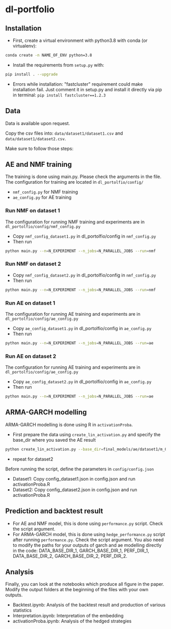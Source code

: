 # dl-portfolio

## Installation

- First, create a virtual environment with python3.8 with conda (or virtualenv):
```bash
conda create -n NAME_OF_ENV python=3.8
```
- Install the requirements from `setup.py` with:
```bash
pip install . --upgrade
```

- Errors while installation: "fastcluster" requirement could make installation fail. Just comment it in setup.py and
install it directly via pip in terminal: `pip install fastcluster==1.2.3`
 
## Data

Data is available upon request.

Copy the csv files into: `data/dataset1/dataset1.csv` and `data/dataset1/dataset2.csv`.

Make sure to follow those steps:

## AE and NMF training

The training is done using main.py. Please check the arguments in the file.
The configuration for training are located in `dl_portolfio/config/`
- `nmf_config.py` for NMF training
- `ae_config.py` for AE training

### Run NMF on dataset 1

The configuration for running NMF training and experiments are in `dl_portolfio/config/nmf_config.py`
- Copy `nmf_config_dataset1.py` in dl_portolfio/config in `nmf_config.py`
- Then run 
```bash
python main.py --n=N_EXPERIMENT --n_jobs=N_PARALLEL_JOBS --run=nmf
```

### Run NMF on dataset 2

- Copy `nmf_config_dataset2.py` in dl_portolfio/config in `nmf_config.py`
- Then run 
```bash
python main.py --n=N_EXPERIMENT --n_jobs=N_PARALLEL_JOBS --run=nmf
```

### Run AE on dataset 1

The configuration for running AE training and experiments are in `dl_portolfio/config/ae_config.py`
- Copy `ae_config_dataset1.py` in dl_portolfio/config in `ae_config.py`
- Then run 
```bash
python main.py --n=N_EXPERIMENT --n_jobs=N_PARALLEL_JOBS --run=ae
```

### Run AE on dataset 2

The configuration for running AE training and experiments are in `dl_portolfio/config/ae_config.py`
- Copy `ae_config_dataset2.py` in dl_portolfio/config in `ae_config.py`
- Then run 
```bash
python main.py --n=N_EXPERIMENT --n_jobs=N_PARALLEL_JOBS --run=ae
```
## ARMA-GARCH modelling

ARMA-GARCH modelling is done using R in `activationProba`.
- First prepare the data using `create_lin_activation.py` and specify the base_dir where you saved the AE result
```bash
python create_lin_activation.py --base_dir=final_models/ae/dataset1/m_0_dataset1_nbb_resample_bl_60_seed_0_1647953383912806
```
- repeat for dataset2

Before running the script, define the parameters in `config/config.json`

- Dataset1: Copy config_dataset1.json in config.json and run activationProba.R
- Dataset2: Copy config_dataset2.json in config.json and run activationProba.R

## Prediction and backtest result

- For AE and NMF model, this is done using `performance.py` script. Check the script argument.
- For ARMA-GARCH model, this is done using `hedge_performance.py` script after running `performance.py`. 
Check the script argument. You also need to modify the paths for your outputs of garch and ae modelling directly in
the code: DATA_BASE_DIR_1, GARCH_BASE_DIR_1, PERF_DIR_1, DATA_BASE_DIR_2, GARCH_BASE_DIR_2, PERF_DIR_2.

## Analysis

Finally, you can look at the notebooks which produce all figure in the paper. Modify the output folders at the beginning of the files with your own outputs.

- Backtest.ipynb: Analysis of the backtest result and production of various statistics
- Interpretation.ipynb: Interpretation of the embedding
- activationProba.ipynb: Analysis of the hedged strategies